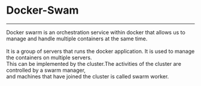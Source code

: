 # Docker-Swam
******************
Docker swarm is an orchestration service within docker that allows us to manage and handle multiple containers at the same time.<br>	
It is a group of servers that runs the docker application.   It is used to manage the containers on multiple servers.<br>
This can be implemented by the cluster.The activities of the cluster are controlled by a swarm manager,<br>
and machines that have joined the cluster is called swarm worker.<br>

